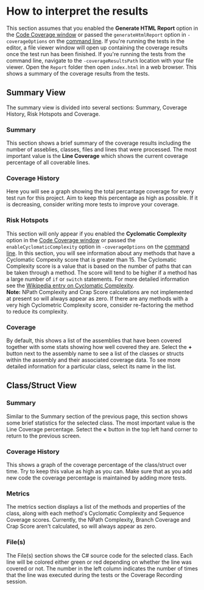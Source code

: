 # How to interpret the results

This section assumes that you enabled the **Generate HTML Report** option in the [Code Coverage window](CodeCoverageWindow.md) or passed the `generateHtmlReport` option in `-coverageOptions` on the [command line](UsingCodeCoverage.md#using-code-coverage-in-batchmode). If you're running the tests in the editor, a file viewer window will open up containing the coverage results once the test run has been finished. If you're running the tests from the command line, navigate to the `-coverageResultsPath` location with your file viewer. Open the `Report` folder then open `index.html` in a web browser. This shows a summary of the coverage results from the tests.

## Summary View

The summary view is divided into several sections: Summary, Coverage History, Risk Hotspots and Coverage.  

### Summary

This section shows a brief summary of the coverage results including the number of asseblies, classes, files and lines that were processed. The most important value is the **Line Coverage** which shows the current coverage percentage of all coverable lines.

### Coverage History

Here you will see a graph showing the total percantage coverage for every test run for this project. Aim to keep this percentage as high as possible. If it is decreasing, consider writing more tests to improve your coverage.

### Risk Hotspots

This section will only appear if you enabled the **Cyclomatic Complexity** option in the [Code Coverage window](CodeCoverageWindow.md) or passed the `enableCyclomaticComplexity` option in `-coverageOptions` on the [command line](UsingCodeCoverage.md#using-code-coverage-in-batchmode). In this section, you will see information about any methods that have a Cyclomatic Compexity score that is greater than 15. The Cyclomatic Complexity score is a value that is based on the number of paths that can be taken through a method. The score will tend to be higher if a method has a large number of `if` or `switch` statements. For more detailed information see the [Wikipedia entry on Cyclomatic Complexity](https://en.wikipedia.org/wiki/Cyclomatic_complexity).<br/>**Note:** NPath Complexity and Crap Score calculations are not implemented at present so will always appear as zero. If there are any methods with a very high Cyclometric Complexity score, consider re-factoring the method to reduce its complexity.

### Coverage
By default, this shows a list of the assemblies that have been covered together with some stats showing how well covered they are. Select the **+** button next to the assembly name to see a list of the classes or structs within the assembly and their associated coverage data. To see more detailed information for a particular class, select its name in the list.

## Class/Struct View

### Summary

Similar to the Summary section of the previous page, this section shows some brief statistics for the selected class. The most important value is the Line Coverage percentage. Setect the **<** button in the top left hand corner to return to the previous screen.

### Coverage History

This shows a graph of the coverage percentage of the class/struct over time. Try to keep this value as high as you can. Make sure that as you add new code the coverage percentage is maintained by adding more tests.

### Metrics

The metrics section displays a list of the methods and properties of the class, along with each method's Cyclomatic Complexity and Sequence Coverage scores. Currently, the NPath Complexity, Branch Coverage and Crap Score aren't calculated, so will always appear as zero.

### File(s)

The File(s) section shows the C# source code for the selected class. Each line will be colored either green or red depending on whether the line was covered or not. The number in the left column indicates the number of times that the line was executed during the tests or the Coverage Recording session.